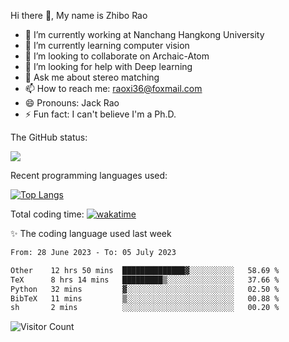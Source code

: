 Hi there 👋, My name is Zhibo Rao
- 🔭 I’m currently working at Nanchang Hangkong University
- 🌱 I’m currently learning computer vision
- 👯 I’m looking to collaborate on Archaic-Atom
- 🤔 I’m looking for help with Deep learning
- 💬 Ask me about stereo matching
- 📫 How to reach me: raoxi36@foxmail.com
- 😄 Pronouns: Jack Rao
- ⚡ Fun fact: I can't believe I'm a Ph.D.

The GitHub status:

![](https://github-readme-stats.vercel.app/api?username=ZhiboRao)

Recent programming languages used:

[![Top Langs](https://github-readme-stats.vercel.app/api/top-langs/?username=ZhiboRao&layout=compact)](https://github.com/anuraghazra/github-readme-stats)

Total coding time: [![wakatime](https://wakatime.com/badge/user/51ec5ec7-4742-4243-9eea-732ade32c0b7.svg)](https://wakatime.com/@51ec5ec7-4742-4243-9eea-732ade32c0b7)

✨ The coding language used last week 
<!--START_SECTION:waka-->

```txt
From: 28 June 2023 - To: 05 July 2023

Other    12 hrs 50 mins  ██████████████▓░░░░░░░░░░   58.69 %
TeX      8 hrs 14 mins   █████████▒░░░░░░░░░░░░░░░   37.66 %
Python   32 mins         ▓░░░░░░░░░░░░░░░░░░░░░░░░   02.50 %
BibTeX   11 mins         ▒░░░░░░░░░░░░░░░░░░░░░░░░   00.88 %
sh       2 mins          ░░░░░░░░░░░░░░░░░░░░░░░░░   00.20 %
```

<!--END_SECTION:waka-->

![Visitor Count](https://profile-counter.glitch.me/Raohaocheng/count.svg)
